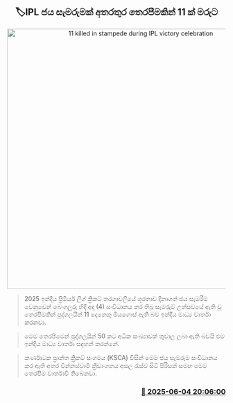 <p align='center'><b><h2 align='center' title='11 killed in stampede during IPL victory celebration'>🏷IPL ජය සැමරුමක් අතරතුර තෙරපීමකින් 11 ක් මරුට</h2></b></p>
<p align='center'><img src='https://helakuru.sgp1.cdn.digitaloceanspaces.com/esana/images/lib/ipl-yuio.jpg' width='600' alt='11 killed in stampede during IPL victory celebration'></p>

> 2025 ඉන්දීය ප්‍රිමියර් ලීග් ක්‍රිකට් තරගාවලියේ ශූරතාව දිනාගත් ජය සැමරීම වෙනුවෙන් බෙංගලූරු හිදී අද (4) සංවිධානය කර තිබූ සැමරුම් උත්සවයේ ඇති වූ තෙරපීමකින් පුද්ගලයින් 11 දෙනෙකු මියගොස් ඇති බව ඉන්දීය මාධ්‍ය වාර්තා කරනවා.

> මෙම තෙරපීමෙන් පුද්ගලයින් 50 කට අධික සංඛ්‍යාවක් තුවාල ලබා ඇති බවයි එම ඉන්දීය මාධ්‍ය වාර්තා සඳහන් කරන්නේ.

> කර්ණාටක ප්‍රාන්ත ක්‍රිකට් සංගමය (KSCA) විසින් මෙම ජය සැමරුම සංවිධානය කර ඇති අතර චින්නස්වාමි ක්‍රීඩාංගනය අසල රැස්ව සිටි පිරිසක් සමඟ මෙම තෙරපීම වාර්තාවී තිබෙනවා.



<h3 align='right'><a href='https://www.helakuru.lk/esana/p/110723/'>📅 2025-06-04 20:06:00</a></h3>
